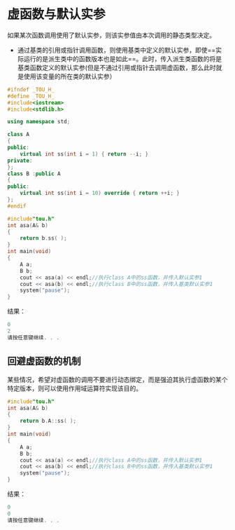 # 虚函数与默认实参

如果某次函数调用使用了默认实参，则该实参值由本次调用的静态类型决定。

- 通过基类的引用或指针调用函数，则使用基类中定义的默认实参，即使==实际运行的是派生类中的函数版本也是如此==。此时，传入派生类函数的将是基类函数定义的默认实参(但是不通过引用或指针去调用虚函数，那么此时就是使用该变量的所在类的默认实参）

```c++
#ifndef _TOU_H_
#define _TOU_H_
#include<iostream>
#include<stdlib.h>

using namespace std;

class A
{
public:
	virtual int ss(int i = 1) { return --i; }
private:
};
class B :public A
{
public:
	virtual int ss(int i = 10) override { return ++i; }
};
#endif
```

```c++
#include"tou.h"
int asa(A& b)
{
	return b.ss( );
}
int main(void)
{
	A a;
	B b;
	cout << asa(a) << endl;//执行class A中的ss函数，并传入默认实参1
	cout << asa(b) << endl;//执行class B中的ss函数，并传入基类默认实参1
	system("pause");
}
```

结果：

```c++
0
2
请按任意键继续. . .
```



## 回避虚函数的机制

某些情况，希望对虚函数的调用不要进行动态绑定，而是强迫其执行虚函数的某个特定版本，则可以使用作用域运算符实现该目的。

```c++
#include"tou.h"
int asa(A& b)
{
	return b.A::ss( );
}
int main(void)
{
	A a;
	B b;
	cout << asa(a) << endl;//执行class A中的ss函数，并传入默认实参1
	cout << asa(b) << endl;//执行class B中的ss函数，并传入基类默认实参1
	system("pause");
}
```

结果：

```c++
0
0
请按任意键继续. . .
```


